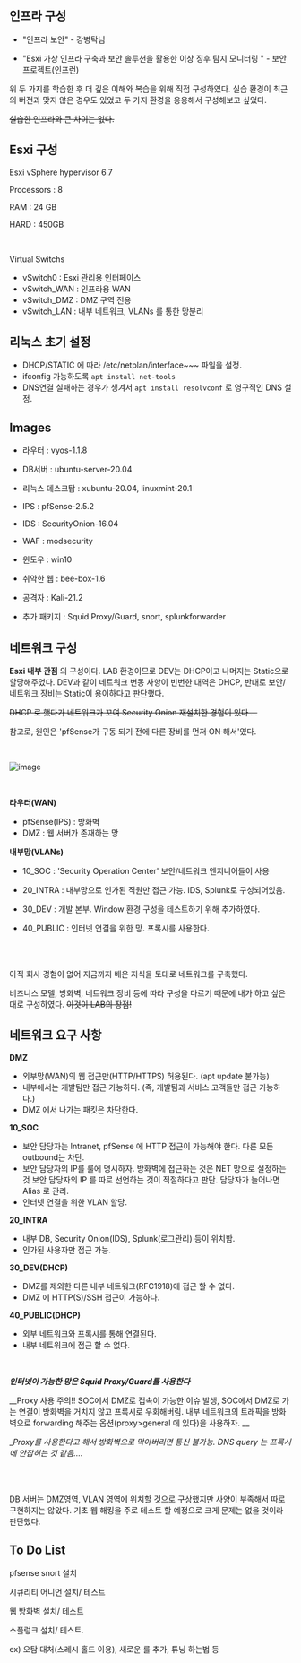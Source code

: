 ## 인프라 구성

- "인프라 보안" - 강병탁님

- "Esxi 가상 인프라 구축과 보안 솔루션을 활용한 이상 징후 탐지 모니터링 " - 보안프로젝트(인프런)

위 두 가지를 학습한 후 더 깊은 이해와 복습을 위해 직접 구성하였다. 실습 환경이 최근의 버전과 맞지 않은 경우도 있었고 두 가지 환경을 응용해서 구성해보고 싶었다.

~~실습한 인프라와 큰 차이는 없다.~~

## Esxi 구성

Esxi vSphere hypervisor 6.7

Processors : 8

RAM : 24 GB

HARD : 450GB

<br>

Virtual Switchs

- vSwitch0 : Esxi 관리용 인터페이스
- vSwitch_WAN : 인프라용 WAN
- vSwitch_DMZ : DMZ 구역 전용
- vSwitch_LAN : 내부 네트워크, VLANs 를 통한 망분리

## 리눅스 초기 설정

- DHCP/STATIC 에 따라 /etc/netplan/interface~~~ 파일을 설정.
- ifconfig 가능하도록 `apt install net-tools`
- DNS연결 실패하는 경우가 생겨서 `apt install resolvconf` 로 영구적인 DNS 설정. 

## Images

- 라우터 : vyos-1.1.8

- DB서버 : ubuntu-server-20.04
- 리눅스 데스크탑 : xubuntu-20.04, linuxmint-20.1
- IPS : pfSense-2.5.2
- IDS : SecurityOnion-16.04
- WAF : modsecurity
- 윈도우 : win10
- 취약한 웹 : bee-box-1.6
- 공격자 : Kali-21.2
- 추가 패키지 : Squid Proxy/Guard, snort, splunkforwarder



## 네트워크 구성

__Esxi 내부 관점__ 의 구성이다. LAB 환경이므로  DEV는 DHCP이고 나머지는 Static으로 할당해주었다. DEV과 같이 네트워크 변동 사항이 빈번한 대역은 DHCP, 반대로 보안/네트워크 장비는 Static이 용이하다고 판단했다.

 ~~DHCP 로 했다가 네트워크가 꼬여 Security Onion 재설치한 경험이 있다 ...~~

~~참고로, 원인은 'pfSense가 구동 되기 전에 다른 장비를 먼저 ON 해서'였다.~~

<br>

![image](https://user-images.githubusercontent.com/79683414/142722678-5360ac4d-a5aa-4af0-b08c-cbe821576278.png)

<br>

__라우터(WAN)__

- pfSense(IPS) : 방화벽
- DMZ : 웹 서버가 존재하는 망

__내부망(VLANs)__

- 10_SOC : 'Security Operation Center' 보안/네트워크 엔지니어들이 사용

- 20_INTRA : 내부망으로 인가된 직원만 접근 가능. IDS, Splunk로 구성되어있음.
- 30_DEV : 개발 본부. Window 환경 구성을 테스트하기 위해 추가하였다.
- 40_PUBLIC : 인터넷 연결을 위한 망. 프록시를 사용한다.

<br><br>

아직 회사 경험이 없어 지금까지 배운 지식을 토대로 네트워크를 구축했다.

비즈니스 모델, 방화벽, 네트워크 장비 등에 따라 구성을 다르기 때문에 내가 하고 싶은 대로 구성하였다. ~~이것이 LAB의 장점!~~

## 네트워크 요구 사항

__DMZ__

- 외부망(WAN)의 웹 접근만(HTTP/HTTPS) 허용된다. (apt update 불가능)
- 내부에서는 개발팀만 접근 가능하다. (즉, 개발팀과 서비스 고객들만 접근 가능하다.)
- DMZ 에서 나가는 패킷은 차단한다.

__10_SOC__

- 보안 담당자는 Intranet, pfSense 에 HTTP 접근이 가능해야 한다. 다른 모든 outbound는 차단.
- 보안 담당자의 IP를 룰에 명시하자. 방화벽에 접근하는 것은 NET 망으로 설정하는 것 보안 담당자의 IP 를 따로 선언하는  것이 적절하다고 판단. 담당자가 늘어나면 Alias 로 관리.
- 인터넷 연결을 위한 VLAN 할당.

__20_INTRA__

- 내부 DB, Security Onion(IDS), Splunk(로그관리) 등이 위치함.
- 인가된 사용자만 접근 가능.

__30_DEV(DHCP)__

- DMZ를 제외한 다른 내부 네트워크(RFC1918)에 접근 할 수 없다.
- DMZ 에 HTTP(S)/SSH 접근이 가능하다.

__40_PUBLIC(DHCP)__

- 외부 네트워크와 프록시를 통해 연결된다.
- 내부 네트워크에 접근 할 수 없다.

<br>

___인터넷이 가능한 망은 Squid Proxy/Guard를 사용한다___

__Proxy 사용 주의!! SOC에서 DMZ로 접속이 가능한 이슈 발생, SOC에서 DMZ로 가는 연결이 방화벽을 거치지 않고 프록시로 우회해버림. 내부 네트워크의 트래픽을 방화벽으로 forwarding 해주는 옵션(proxy>general 에 있다)을 사용하자. __

__Proxy를 사용한다고 해서 방화벽으로 막아버리면 통신 불가능. DNS query 는 프록시에 안잡히는 것 같음...._

<br><br>

DB 서버는 DMZ영역, VLAN 영역에 위치할 것으로 구상했지만 사양이 부족해서 따로 구현하지는 않았다. 기초 웹 해킹을 주로 테스트 할 예정으로 크게 문제는 없을 것이라 판단했다.



## To Do List

pfsense snort 설치

시큐리티 어니언 설치/ 테스트

웹 방화벽 설치/ 테스트

스플렁크 설치/ 테스트.



 ex) 오탐 대처(스레시 홀드 이용), 새로운 룰 추가, 튜닝 하는법 등

